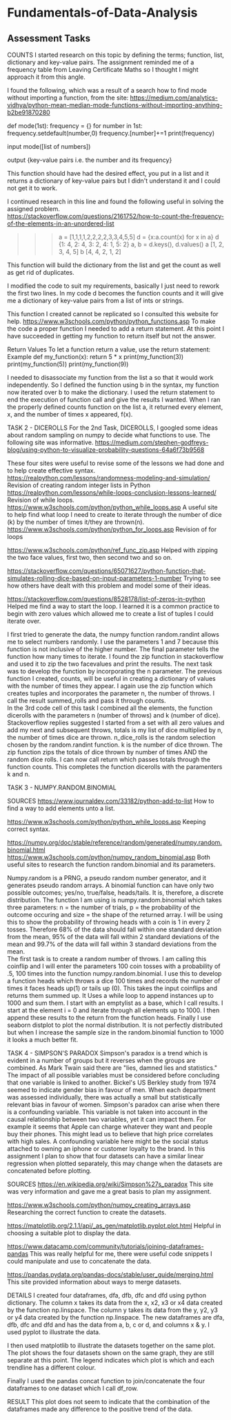 # Fundamentals-of-Data-Analysis

## Assessment Tasks

COUNTS
I started research on this topic by defining the terms; function, list, dictionary and key-value pairs. The assignment reminded me of a frequency table from Leaving Certificate Maths so I thought I might approach it from this angle.

I found the following, which was a result of a search how to find mode without importing a function, from the site:
https://medium.com/analytics-vidhya/python-mean-median-mode-functions-without-importing-anything-b2be91870280

def mode(1st):
    frequency = {}
    for number in 1st:
            frequency.setdefault(number,0)
            frequency.[number]+=1
    print(frequency)
 
 input
 mode([list of numbers])
 
 output
 {key-value pairs i.e. the number and its frequency}
  
 This function should have had the desired effect, you put in a list and it returns a dictionary of key-value pairs but I didn't understand it and I could not get it to work.
 
 
I continued research in this line and found the following useful in solving the assigned problem.  
https://stackoverflow.com/questions/2161752/how-to-count-the-frequency-of-the-elements-in-an-unordered-list

>>> a = [1,1,1,1,2,2,2,2,3,3,4,5,5]
>>> d = {x:a.count(x) for x in a}
>>> d
{1: 4, 2: 4, 3: 2, 4: 1, 5: 2}
>>> a, b = d.keys(), d.values()
>>> a
[1, 2, 3, 4, 5]
>>> b
[4, 4, 2, 1, 2]

This function will build the dictionary from the list and get the count as well as get rid of duplicates.

I modified the code to suit my requirements, basically I just need to rework the first two lines. In my code d becomes the function counts and it 
will give me a dictionary of key-value pairs from a list of ints or strings.

This function I created cannot be replicated so I consulted this website for help. https://www.w3schools.com/python/python_functions.asp
To make the code a proper function I needed to add a return statement.  At this point I have succeeded in getting my function to return itself but
not the answer.

Return Values
To let a function return a value, use the return statement:
Example
def my_function(x):
  return 5 * x
print(my_function(3))
print(my_function(5))
print(my_function(9))

I needed to disassociate my function from the list a so that it would work independently.  So I defined the function using b in the syntax, my function now
iterated over b to make the dictionary.  I used the return statement to end the execution of function call and give the results I wanted.  When I ran the properly
defined counts function on the list a, it returned every element, x, and the number of times x appeared, f(x).

TASK 2 - DICEROLLS
For the 2nd Task, DICEROLLS, I googled some ideas about random sampling on numpy to decide what functions to use.  The following site was informative.
https://medium.com/stephen-godfreys-blog/using-python-to-visualize-probability-questions-64a6f73b9568

These four sites were useful to revise some of the lessons we had done and to help create effective syntax.
https://realpython.com/lessons/randomness-modeling-and-simulation/ Revision of creating random integer lists in Python
https://realpython.com/lessons/while-loops-conclusion-lessons-learned/ Revision of while loops.
https://www.w3schools.com/python/python_while_loops.asp A useful site to help find what loop I need to create to iterate through the number of dice (k) by the number of times it/they are thrown(n).
https://www.w3schools.com/python/python_for_loops.asp Revision of for loops

https://www.w3schools.com/python/ref_func_zip.asp  Helped with zipping the two face values, first two, then second two and so on.

https://stackoverflow.com/questions/65071627/python-function-that-simulates-rolling-dice-based-on-input-parameters-1-number Trying to see how others have dealt with this problem and model some of their ideas.

https://stackoverflow.com/questions/8528178/list-of-zeros-in-python Helped me find a way to start the loop. I learned it is a common practice to begin with zero values which allowed me to create a list of tuples I could iterate over.

I first tried to generate the data, the numpy function random.randint allows me to select numbers randomly.  I use the parameters 1 and 7 because this function is not inclusive of the higher number.  The final parameter tells the function how many times to iterate.  I found the zip function in stackoverflow and used it to zip the two facevalues and print the results.
The next task was to develop the function by incorporating the n parameter. The previous function I created, counts, will be useful in creating a dictionary of values
with the number of times they appear.  I again use the zip function which creates tuples and incorporates the parameter n, the number of throws.  I call the result summed_rolls and pass it through counts.  
In the 3rd code cell of this task I combined all the elements, the function dicerolls with the parameters n (number of throws) and k (number of dice).  Stackoverflow replies suggested I started from a set with all zero values and add my next and subsequent throws, totals is my list of dice multiplied by n, the number of times dice are thrown. n_dice_rolls is the random selection chosen by the random.randint function. k is the number of dice thrown. The zip function zips the totals of dice thrown by number of times AND the random dice rolls.  I can now call return which passes totals through the function counts.  This completes the function dicerolls with the paramenters k and n.

TASK 3 - NUMPY.RANDOM.BINOMIAL

SOURCES
https://www.journaldev.com/33182/python-add-to-list
    How to find a way to add elements unto a list.
    
https://www.w3schools.com/python/python_while_loops.asp
    Keeping correct syntax.
    
https://numpy.org/doc/stable/reference/random/generated/numpy.random.binomial.html
https://www.w3schools.com/python/numpy_random_binomial.asp
    Both useful sites to research the function random.binomial and its parameters.
    
Numpy.random is a PRNG, a pseudo random number generator, and it generates pseudo random arrays.
A binomial function can have only two possible outcomes; yes/no, true/false, heads/tails. It is, therefore, a discrete distribution. The function I am using is numpy.random.binomial which takes three parameters: n = the number of trials, p = the probability of the outcome occuring and size = the shape of the returned array.  I will
be using this to show the probability of throwing heads with a coin is 1 in every 2 tosses.  Therefore 68% of the data should fall within one standard deviation from the mean, 95% of the data will fall within 2 standard deviations of the mean and 99.7% of the data will fall within 3 standard deviations from the mean.  
The first task is to create a random number of throws.  I am calling this coinflip and I will enter the parameters 100 coin tosses with a probability of .5, 100 times into the function numpy.random.binomial.  I use this to develop a function heads which throws a dice 100 times and records the number of times it faces heads up(1) or tails up (0).  This takes the input coinflips and returns them summed up.  It Uses a while loop to append instances up to 1000 and sum them.  I start with an emptylist as a base, which I call results.  I start at the element i = 0 and iterate through all elements up to 1000. I then append these results to the return from the function heads.  Finally I use seaborn distplot to plot the normal distribution.  It is not perfectly distributed but when I increase the sample size in the random.binomial function to 1000 it looks a much better fit.

TASK 4 - SIMPSON'S PARADOX
Simpson's paradox is a trend which is evident in a number of groups but it reverses when the groups are combined. As Mark Twain said there are "lies, damned lies and statistics." The impact of all possible variables must be considered before concluding that one variable is linked to another. Bickel's US Berkley study from 1974 seemed to indicate gender bias in favour of men. When each department was assessed individually, there was actually a small but statistically relevant bias in favour of women. Simpson's paradox can arise when there is a confounding variable. This variable is not taken into account in the causal relationship between two variables, yet it can impact them.
For example it seems that Apple can charge whatever they want and people buy their phones. This might lead us to believe that high price correlates with high sales. A confounding variable here might be the social status attached to owning an iphone or customer loyalty to the brand.
In this assignment I plan to show that four datasets can have a similar linear regression when plotted separately, this may change when the datasets are concatenated before plotting.

SOURCES
https://en.wikipedia.org/wiki/Simpson%27s_paradox
This site was very information and gave me a great basis to plan my assignment. 

https://www.w3schools.com/python/numpy_creating_arrays.asp
Researching the correct function to create the datasets.

https://matplotlib.org/2.1.1/api/_as_gen/matplotlib.pyplot.plot.html
Helpful in choosing a suitable plot to display the data.

https://www.datacamp.com/community/tutorials/joining-dataframes-pandas
This was really helpful for me, there were useful code snippets I could
manipulate and use to concatenate the data.

https://pandas.pydata.org/pandas-docs/stable/user_guide/merging.html
This site provided information about ways to merge datasets.
    

DETAILS
I created four dataframes, dfa, dfb, dfc and dfd using python dictionary. The column x takes its data
from the x, x2, x3 or x4 data created by the function np.linspace. The column y takes its
data from the y, y2, y3 or y4 data created by the function np.linspace.
The new dataframes are dfa, dfb, dfc and dfd and has the data from a, b, c or d, and columns x & y.
I used pyplot to illustrate the data.

I then used matplotlib to illustrate the datasets together on the same plot.
The plot shows the four datasets shown on the same graph, they are still separate at this point.
The legend indicates which plot is which and each trendline has a different colour.

Finally I used the pandas concat function to join/concatenate the four dataframes to one dataset which I call df_row.

RESULT
This plot does not seem to indicate that the combination of the dataframes made any difference to the positive trend of the data.







